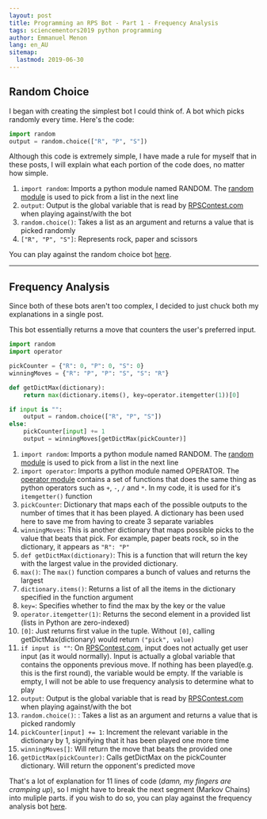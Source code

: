 ```yaml
---
layout: post
title: Programming an RPS Bot - Part 1 - Frequency Analysis
tags: sciencementors2019 python programming
author: Emmanuel Menon
lang: en_AU
sitemap:
  lastmod: 2019-06-30
---
```

## Random Choice
I began with creating the simplest bot I could think of. A bot which picks randomly every time.<!--more--> Here's the code:

```python
import random
output = random.choice(["R", "P", "S"])
```

Although this code is extremely simple, I have made a rule for myself that in these posts, I will explain what each portion of the code does, no matter how simple.
1. `import random`: Imports a python module named RANDOM. The [random module](https://docs.python.org/3/library/random.html) is used to pick from a list in the next line
2. `output`: Output is the global variable that is read by [RPSContest.com](http://www.rpscontest.com) when playing against/with the bot
3. `random.choice()`: Takes a list as an argument and returns a value that is picked randomly
4. `["R", "P", "S"]`: Represents rock, paper and scissors

You can play against the random choice bot [here](http://www.rpscontest.com/human/5706164826275840?).

***

## Frequency Analysis
Since both of these bots aren't too complex, I decided to just chuck both my explanations in a single post.

This bot essentially returns a move that counters the user's preferred input.

```python
import random
import operator

pickCounter = {"R": 0, "P": 0, "S": 0}
winningMoves = {"R": "P", "P": "S", "S": "R"}

def getDictMax(dictionary):
    return max(dictionary.items(), key=operator.itemgetter(1))[0]

if input is "":
    output = random.choice(["R", "P", "S"])
else:
    pickCounter[input] += 1
    output = winningMoves[getDictMax(pickCounter)]
```

1. `import random`: Imports a python module named RANDOM. The [random module](https://docs.python.org/3/library/random.html) is used to pick from a list in the next line
2. `import operator`: Imports a python module named OPERATOR. The [operator module](https://docs.python.org/3/library/operator.html) contains a set of functions that does the same thing as python operators such as `+`, `-`, `/` and `*`. In my code, it is used for it's `itemgetter()` function
3. `pickCounter`: Dictionary that maps each of the possible outputs to the number of times that it has been played. A dictionary has been used here to save me from having to create 3 separate variables
4. `winningMoves`: This is another dictionary that maps possible picks to the value that beats that pick. For example, paper beats rock, so in the dictionary, it appears as `"R": "P"`
5. `def getDictMax(dictionary)`: This is a function that will return the key with the largest value in the provided dictionary.
6. `max()`: The `max()` function compares a bunch of values and returns the largest
7. `dictionary.items()`: Returns a list of all the items in the dictionary specified in the function argument
8. `key=`: Specifies whether to find the max by the key or the value
9. `operator.itemgetter(1)`: Returns the second element in a provided list (lists in Python are zero-indexed)
10. `[0]`: Just returns first value in the tuple. Without `[0]`, calling getDictMax(dictionary) would return `("pick", value)`
11. `if input is ""`: On [RPSContest.com](rpscontest.com), input does not actually get user input (as it would normally). Input is actually a global variable that contains the opponents previous move. If nothing has been played(e.g. this is the first round), the variable would be empty. If the variable is empty, I will not be able to use frequency analysis to determine what to play
12. `output`: Output is the global variable that is read by [RPSContest.com](http://www.rpscontest.com) when playing against/with the bot
13. `random.choice()`: : Takes a list as an argument and returns a value that is picked randomly
14. `pickCounter[input] += 1`: Increment the relevant variable in the dictionary by 1, signifying that it has been played one more time
15. `winningMoves[]`: Will return the move that beats the provided one
16. `getDictMax(pickCounter)`: Calls getDictMax on the pickCounter dictionary. Will return the opponent's predicted move

That's a lot of explanation for 11 lines of code (*damn, my fingers are cramping up*), so I might have to break the next segment (Markov Chains) into muliple parts. if you wish to do so, you can play against the frequency analysis bot [here](http://www.rpscontest.com/human/5118816036061184?).
